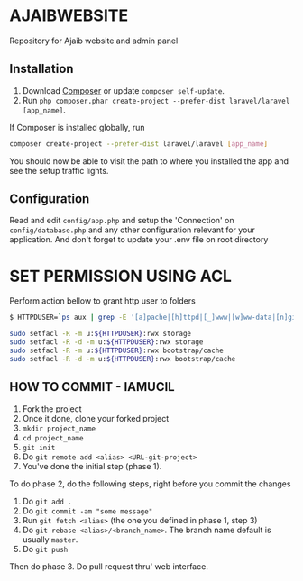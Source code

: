 AJAIBWEBSITE
============
Repository for Ajaib website and admin panel

## Installation

1. Download [Composer](http://getcomposer.org/doc/00-intro.md) or update `composer self-update`.
2. Run `php composer.phar create-project --prefer-dist laravel/laravel [app_name]`.

If Composer is installed globally, run
```bash
composer create-project --prefer-dist laravel/laravel [app_name]
```

You should now be able to visit the path to where you installed the app and see
the setup traffic lights.

## Configuration

Read and edit `config/app.php` and setup the 'Connection' on `config/database.php` and any other
configuration relevant for your application. And don't forget to update your .env file on root directory


# SET PERMISSION USING ACL

Perform action bellow to grant http user to folders

```bash
$ HTTPDUSER=`ps aux | grep -E '[a]pache|[h]ttpd|[_]www|[w]ww-data|[n]ginx' | grep -v root | head -1 | cut -d\  -f1 | sed -e 's/:/\t/g' | awk '{print $NF}'`

sudo setfacl -R -m u:${HTTPDUSER}:rwx storage
sudo setfacl -R -d -m u:${HTTPDUSER}:rwx storage
sudo setfacl -R -m u:${HTTPDUSER}:rwx bootstrap/cache
sudo setfacl -R -d -m u:${HTTPDUSER}:rwx bootstrap/cache
```

## HOW TO COMMIT - IAMUCIL

1. Fork the project
2. Once it done, clone your forked project
3. `mkdir project_name`
4. `cd project_name`
5. `git init`
3. Do `git remote add <alias> <URL-git-project>`
4. You've done the initial step (phase 1).

To do phase 2, do the following steps, right before you commit the changes

1. Do `git add .`
2. Do `git commit -am "some message"`
3. Run `git fetch <alias>` (the one you defined in phase 1, step 3)
4. Do `git rebase <alias>/<branch_name>`. The branch name default is usually `master`.
5. Do `git push`

Then do phase 3. Do pull request thru' web interface.